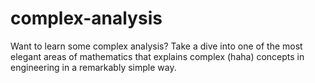 # complex-analysis
Want to learn some complex analysis? Take a dive into one of the most elegant areas of mathematics that explains complex (haha) concepts in engineering in a remarkably simple way.
